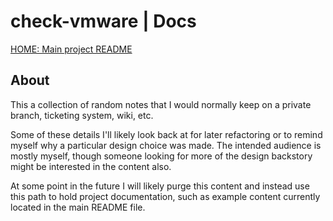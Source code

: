 <!-- omit in toc -->
# check-vmware | Docs

[HOME: Main project README](../README.md)

## About

This a collection of random notes that I would normally keep on a private
branch, ticketing system, wiki, etc.

Some of these details I'll likely look back at for later refactoring or to
remind myself why a particular design choice was made. The intended audience
is mostly myself, though someone looking for more of the design backstory
might be interested in the content also.

At some point in the future I will likely purge this content and instead use
this path to hold project documentation, such as example content currently
located in the main README file.
